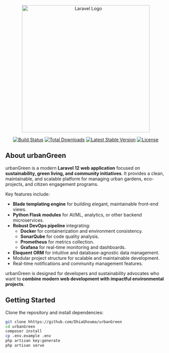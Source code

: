 <p align="center"><a href="https://laravel.com" target="_blank"><img src="https://raw.githubusercontent.com/laravel/art/master/logo-lockup/5%20SVG/2%20CMYK/1%20Full%20Color/laravel-logolockup-cmyk-red.svg" width="400" alt="Laravel Logo"></a></p>

<p align="center">
<a href="https://github.com/your-username/urbanGreen/actions"><img src="https://github.com/laravel/framework/workflows/tests/badge.svg" alt="Build Status"></a>
<a href="https://packagist.org/packages/laravel/framework"><img src="https://img.shields.io/packagist/dt/laravel/framework" alt="Total Downloads"></a>
<a href="https://packagist.org/packages/laravel/framework"><img src="https://img.shields.io/packagist/v/laravel/framework" alt="Latest Stable Version"></a>
<a href="https://packagist.org/packages/laravel/framework"><img src="https://img.shields.io/packagist/l/laravel/framework" alt="License"></a>
</p>

## About urbanGreen

urbanGreen is a modern **Laravel 12 web application** focused on **sustainability, green living, and community initiatives**. It provides a clean, maintainable, and scalable platform for managing urban gardens, eco-projects, and citizen engagement programs.

Key features include:

- **Blade templating engine** for building elegant, maintainable front-end views.  
- **Python Flask modules** for AI/ML, analytics, or other backend microservices.  
- **Robust DevOps pipeline** integrating:
  - **Docker** for containerization and environment consistency.
  - **SonarQube** for code quality analysis.
  - **Prometheus** for metrics collection.
  - **Grafana** for real-time monitoring and dashboards.  
- **Eloquent ORM** for intuitive and database-agnostic data management.  
- Modular project structure for scalable and maintainable development.  
- Real-time notifications and community management features.

urbanGreen is designed for developers and sustainability advocates who want to **combine modern web development with impactful environmental projects**.

## Getting Started

Clone the repository and install dependencies:

```bash
git clone hhttps://github.com/DhiaGhouma/urbanGreen
cd urbanGreen
composer install
cp .env.example .env
php artisan key:generate
php artisan serve
